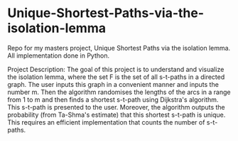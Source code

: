 # Unique-Shortest-Paths-via-the-isolation-lemma
Repo for my masters project, Unique Shortest Paths via the isolation lemma. All implementation done in Python.

Project Description:
The goal of this project is to understand and visualize the isolation lemma, where the set F is the set of all s-t-paths in a directed graph. 
The user inputs this graph in a convenient manner and inputs the number m. Then the algorithm randomises the lengths of the arcs in a range from 1 to m and then finds 
a shortest s-t-path using Dijkstra's algorithm. This s-t-path is presented to the user. 
Moreover, the algorithm outputs the probability (from Ta-Shma's estimate) that this shortest s-t-path is unique. 
This requires an efficient implementation that counts the number of s-t-paths.
